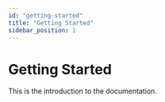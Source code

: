 ```yaml
--- 
id: "getting-started"
title: "Getting Started"
sidebar_position: 1
---
```


# Getting Started

This is the introduction to the documentation.